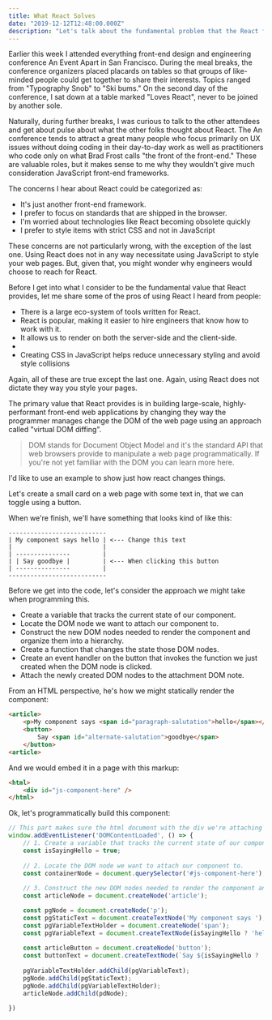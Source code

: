 ```yaml
---
title: What React Solves
date: "2019-12-12T12:48:00.000Z"
description: "Let's talk about the fundamental problem that the React framework solves and why engineers like me love to use it."
---
```


Earlier this week I attended everything front-end design and engineering conference An Event Apart in San Francisco. During the meal breaks, the conference organizers placed placards on tables so that groups of like-minded people could get together to share their interests. Topics ranged from "Typography Snob" to "Ski bums." On the second day of the conference, I sat down at a table marked "Loves React", never to be joined by another sole.

Naturally, during further breaks, I was curious to talk to the other attendees and get about pulse about what the other folks thought about React. The An conference tends to attract a great many people who focus primarily on UX issues without doing coding in their day-to-day work as well as practitioners who code only on what Brad Frost calls "the front of the front-end." These are valuable roles, but it makes sense to me why they wouldn't give much consideration JavaScript front-end frameworks.

The concerns I hear about React could be categorized as:
- It's just another front-end framework.
- I prefer to focus on standards that are shipped in the browser.
- I'm worried about technologies like React becoming obsolete quickly
- I prefer to style items with strict CSS and not in JavaScript

These concerns are not particularly wrong, with the exception of the last one. Using React does not in any way necessitate using JavaScript to style your web pages. But, given that, you might wonder why engineers would choose to reach for React.

Before I get into what I consider to be the fundamental value that React provides, let me share some of the pros of using React I heard from people:
- There is a large eco-system of tools written for React.
- React is popular, making it easier to hire engineers that know how to work with it.
- It allows us to render on both the server-side and the client-side.
- 
- Creating CSS in JavaScript helps reduce unnecessary styling and avoid style collisions

Again, all of these are true except the last one. Again, using React does not dictate they way you style your pages.

The primary value that React provides is in building large-scale, highly-performant front-end web applications by changing they way the programmer manages change the DOM of the web page using an approach called "virtual DOM diffing".

> DOM stands for Document Object Model and it's the standard API that web browsers provide to manipulate a web page programmatically. If you're not yet familiar with the DOM you can learn more here.

I'd like to use an example to show just how react changes things.

Let's create a small card on a web page with some text in, that we can toggle using a button.

When we're finish, we'll have something that looks kind of like this:
```pre
---------------------------
| My component says hello | <--- Change this text
|                         |
| ---------------         |
| | Say goodbye |         | <--- When clicking this button
| ---------------         |
---------------------------
```

Before we get into the code, let's consider the approach we might take when programming this.
- Create a variable that tracks the current state of our component.
- Locate the DOM node we want to attach our component to.
- Construct the new DOM nodes needed to render the component and organize them into a hierarchy.
- Create a function that changes the state those DOM nodes.
- Create an event handler on the button that invokes the function we just created when the DOM node is clicked.
- Attach the newly created DOM nodes to the attachment DOM note.

From an HTML perspective, he's how we might statically render the component:
```html
<article>
    <p>My component says <span id="paragraph-salutation">hello</span></p>
    <button>
        Say <span id="alternate-salutation">goodbye</span>
    </button>
<article>
```

And we would embed it in a page with this markup:
```html
<html>
    <div id="js-component-here" />
</html>
```

Ok, let's programmatically build this component:
```JavaScript
// This part makes sure the html document with the div we're attaching to already exisits
window.addEventListener('DOMContentLoaded', () => {
    // 1. Create a variable that tracks the current state of our component.
    const isSayingHello = true;
    
    // 2. Locate the DOM node we want to attach our component to.
    const containerNode = document.querySelector('#js-component-here');
    
    // 3. Construct the new DOM nodes needed to render the component and organize them into a hierarchy.
    const articleNode = document.createNode('article');

    const pgNode = document.createNode('p');
    const pgStaticText = document.createTextNode('My component says ');
    const pgVariableTextHolder = document.createNode('span');
    const pgVariableText = document.createTextNode(isSayingHello ? 'hello' : 'goodbye');
    
    const articleButton = document.createNode('button');
    const buttonText = document.createTextNode(`Say ${isSayingHello ? 'Goodbye' : 'hello'}`);
    
    pgVariableTextHolder.addChild(pgVariableText);
    pgNode.addChild(pgStaticText);
    pgNode.addChild(pgVariableTextHolder);
    articleNode.addChild(pdNode);
    
})
```